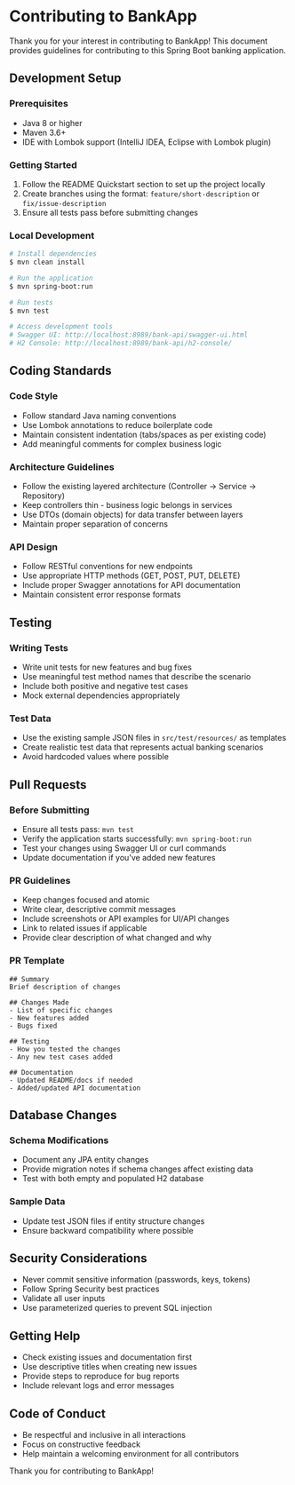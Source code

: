# Contributing to BankApp

Thank you for your interest in contributing to BankApp! This document provides guidelines
for contributing to this Spring Boot banking application.

## Development Setup

### Prerequisites

- Java 8 or higher
- Maven 3.6+
- IDE with Lombok support (IntelliJ IDEA, Eclipse with Lombok plugin)

### Getting Started

1. Follow the README Quickstart section to set up the project locally
2. Create branches using the format: `feature/short-description` or `fix/issue-description`
3. Ensure all tests pass before submitting changes

### Local Development

```bash
# Install dependencies
$ mvn clean install

# Run the application
$ mvn spring-boot:run

# Run tests
$ mvn test

# Access development tools
# Swagger UI: http://localhost:8989/bank-api/swagger-ui.html
# H2 Console: http://localhost:8989/bank-api/h2-console/
```

## Coding Standards

### Code Style

- Follow standard Java naming conventions
- Use Lombok annotations to reduce boilerplate code
- Maintain consistent indentation (tabs/spaces as per existing code)
- Add meaningful comments for complex business logic

### Architecture Guidelines

- Follow the existing layered architecture (Controller → Service → Repository)
- Keep controllers thin - business logic belongs in services
- Use DTOs (domain objects) for data transfer between layers
- Maintain proper separation of concerns

### API Design

- Follow RESTful conventions for new endpoints
- Use appropriate HTTP methods (GET, POST, PUT, DELETE)
- Include proper Swagger annotations for API documentation
- Maintain consistent error response formats

## Testing

### Writing Tests

- Write unit tests for new features and bug fixes
- Use meaningful test method names that describe the scenario
- Include both positive and negative test cases
- Mock external dependencies appropriately

### Test Data

- Use the existing sample JSON files in `src/test/resources/` as templates
- Create realistic test data that represents actual banking scenarios
- Avoid hardcoded values where possible

## Pull Requests

### Before Submitting

- Ensure all tests pass: `mvn test`
- Verify the application starts successfully: `mvn spring-boot:run`
- Test your changes using Swagger UI or curl commands
- Update documentation if you've added new features

### PR Guidelines

- Keep changes focused and atomic
- Write clear, descriptive commit messages
- Include screenshots or API examples for UI/API changes
- Link to related issues if applicable
- Provide clear description of what changed and why

### PR Template

```text
## Summary
Brief description of changes

## Changes Made
- List of specific changes
- New features added
- Bugs fixed

## Testing
- How you tested the changes
- Any new test cases added

## Documentation
- Updated README/docs if needed
- Added/updated API documentation
```

## Database Changes

### Schema Modifications

- Document any JPA entity changes
- Provide migration notes if schema changes affect existing data
- Test with both empty and populated H2 database

### Sample Data

- Update test JSON files if entity structure changes
- Ensure backward compatibility where possible

## Security Considerations

- Never commit sensitive information (passwords, keys, tokens)
- Follow Spring Security best practices
- Validate all user inputs
- Use parameterized queries to prevent SQL injection

## Getting Help

- Check existing issues and documentation first
- Use descriptive titles when creating new issues
- Provide steps to reproduce for bug reports
- Include relevant logs and error messages

## Code of Conduct

- Be respectful and inclusive in all interactions
- Focus on constructive feedback
- Help maintain a welcoming environment for all contributors

Thank you for contributing to BankApp!
